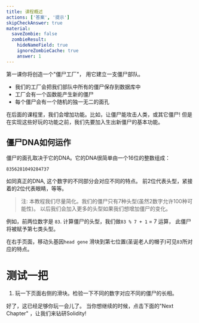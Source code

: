 ```yaml
---
title: 课程概述
actions: ['答案', '提示']
skipCheckAnswer: true
material:
  saveZombie: false
  zombieResult:
    hideNameField: true
    ignoreZombieCache: true
    answer: 1
---
```


第一课你将创造一个"僵尸工厂"， 用它建立一支僵尸部队。

* 我们的工厂会把我们部队中所有的僵尸保存到数据库中
* 工厂会有一个函数能产生新的僵尸
* 每个僵尸会有一个随机的独一无二的面孔

在后面的课程里，我们会增加功能。比如，让僵尸能攻击人类，或其它僵尸! 但是在实现这些好玩的功能之前，我们先要加入生出新僵尸的基本功能。

## 僵尸DNA如何运作

僵尸的面孔取决于它的DNA。它的DNA很简单由一个16位的整数组成：

```
8356281049284737
```

如同真正的DNA, 这个数字的不同部分会对应不同的特点。 前2位代表头型，紧接着的2位代表眼睛，等等。

> 注: 本教程我们尽量简化。我们的僵尸只有7种头型(虽然2数字允许100种可能性)。 以后我们会加入更多的头型如果我们想增加僵尸的变化。

例如，前两位数字是 `83`. 计算僵尸的头型，我们做`83 % 7 + 1` = 7 运算， 此僵尸将被赋予第七类头型。

在右手页面，移动头基因`head gene` 滑块到第七位置(圣诞老人的帽子)可见`83`所对应的特点。

# 测试一把

1. 玩一下页面右侧的滑块。检验一下不同的数字对应不同的僵尸的长相。

好了，这已经足够你玩一会儿了。 当你想继续的时候，点击下面的"Next Chapter" ，让我们来钻研Solidity!

